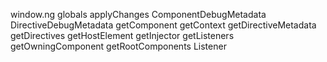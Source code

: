 window.ng globals
applyChanges
ComponentDebugMetadata
DirectiveDebugMetadata
getComponent
getContext
getDirectiveMetadata
getDirectives
getHostElement
getInjector
getListeners
getOwningComponent
getRootComponents
Listener
